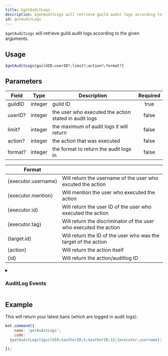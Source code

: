 ```yaml
---
title: $getAuditLogs
description: $getAuditLogs will retrieve guild audit logs according to the given arguments.
id: getAuditLogs
---
```


`$getAuditLogs` will retrieve guild audit logs according to the given arguments.

## Usage

```php
$getAuditLogs[guildID;userID?;limit?;action?;format?]
```

## Parameters

| Field    | Type            | Description                                                                                                                                                        | Required |
|----------|-----------------|--------------------------------------------------------------------------------------------------------------------------------------------------------------------|:--------:|
| guildID  | integer         | guild ID                                                                                                                                                           |  true    |
| userID?  | integer         | the user who executed the action stated in audit logs                                                                                                              |  false   |
| limit?   | integer         | the maximum of audit logs it will return                                                                                                                           |  false   |
| action?  | integer         | the action that was executed                                                                                                                                       |  false   |
| format?  | integer         | the format to return the audit logs in                                                                                                                             |  false   |

| Format              |                                                                   |
|---------------------|-------------------------------------------------------------------|
| {executor.username} | Will return the username of the user who excuted the action       |
| {executor.mention}  | Will mention the user who executed the action                     |
| {executor.id}       | Will return the user ID of the user who executed the action       |
| {executor.tag}      | Will return the discriminator of the user who executed the action |
| {target.id}         | Will return the ID of the user who was the target of the action   |
| {action}            | Will return the action itself                                     |
| {id}                | Will return the action/auditlog ID                                |

<details>
  <summary><h3> AuditLog Events </h3></summary>
 
| EVENT                                   | VALUE | DESCRIPTION                                               | OBJECT CHANGED               |
|-----------------------------------------| :---: |-----------------------------------------------------------| :--------------------------: |
| GuildUpdate                             | 1     | Server settings were updated                              | Guild                        |
| ChannelCreate                           | 10    | Channel was created                                       | Channel                      |
| ChannelUpdate                           | 11    | Channel settings were updated                             | Channel                      |
| ChannelDelete                           | 12    | Channel was deleted                                       | Channel                      |
| ChannelOverwriteCreate                  | 13    | Permission overwrite was added to a channel               | Channel Overwrite            |
| ChannelOverwriteUpdate                  | 14    | Permission overwrite was updated for a channel            | Channel Overwrite            |
| ChannelOverwriteDelete                  | 15    | Permission overwrite was deleted from a channel           | Channel Overwrite            |
| MemberKick                              | 20    | Member was removed from server                            |                              |
| MemberPrune                             | 21    | Members were pruned from server                           |                              |
| MemberBanAdd                            | 22    | Member was banned from server                             |                              |
| MemberBanRemove                         | 23    | Server ban was lifted for a member                        |                              |
| MemberUpdate                            | 24    | Member was updated in server                              | Member                       |
| MemberRoleUpdate                        | 25    | Member was added or removed from a role                   | Partial Role                 |
| MemberMove                              | 26    | Member was moved to a different voice channel             |                              |
| MemberDisconnect                        | 27    | Member was disconnected from a voice channel              |                              |
| BotAdd                                  | 28    | Bot user was added to server                              |                              |
| RoleCreate                              | 30    | Role was created                                          | Role                         |
| RoleUpdate                              | 31    | Role was edited                                           | Role                         |
| RoleDelete                              | 32    | Role was deleted                                          | Role                         |
| InviteCreate                            | 40    | Server invite was created                                 | Invite and Invite Metadata   |
| InviteUpdate                            | 41    | Server invite was updated                                 | Invite and Invite Metadata   |
| InviteDelete                            | 42    | Server invite was deleted                                 | Invite and Invite Metadata   |
| WebhookCreate                           | 50    | Webhook was created                                       | Webhook                      |
| WebhookUpdate                           | 51    | Webhook properties or channel were updated                | Webhook                      |
| WebhookDelete                           | 52    | Webhook was deleted                                       | Webhook                      |
| EmojiCreate                             | 60    | Emoji was created                                         | Emoji                        |
| EmojiUpdate                             | 61    | Emoji name was updated                                    | Emoji                        |
| EmojiDelete                             | 62    | Emoji was deleted                                         | Emoji                        |
| MessageDelete                           | 72    | Single message was deleted                                |                              |
| MessageBulkDelete                       | 73    | Multiple messages were deleted                            |                              |
| MessagePin                              | 74    | Message was pinned to a channel                           |                              |
| MessageUnPin                            | 75    | Message was unpinned from a channel                       |                              |
| IntegrationCreate                       | 80    | App was added to server                                   | Integration                  |
| IntegrationUpdate                       | 81    | App was updated (as an example, its scopes were updated)  | Integration                  |
| IntegrationDelete                       | 82    | App was removed from server                               | Integration                  |
| StageInstanceCreate                     | 83    | Stage instance was created (stage channel becomes live)   | Stage Instance               |
| StageInstanceUpdate                     | 84    | Stage instance details were updated                       | Stage Instance               |
| StageInstanceDelete                     | 85    | Stage instance was deleted (stage channel no longer live) | Stage Instance               |
| StickerCreate                           | 90    | Sticker was created                                       | Sticker                      |
| StickerUpdate                           | 91    | Sticker details were updated                              | Sticker                      |
| StickerDelete                           | 92    | Sticker was deleted                                       | Sticker                      |
| GuildScheduledEventCreate               | 100   | Event was created                                         | Guild Scheduled Event        |
| GuildScheduledEventUpdate               | 101   | Event was updated                                         | Guild Scheduled Event        |
| GuildScheduledEventDelete               | 102   | Event was cancelled                                       | Guild Scheduled Event        |
| ThreadCreate                            | 110   | Thread was created in a channel                           | Thread                       |
| ThreadUpdate                            | 111   | Thread was updated                                        | Thread                       |
| ThreadDelete                            | 112   | Thread was deleted                                        | Thread                       |
| ApplicationCommandPermissionUpdate      | 121   | Permissions were updated for a command                    | Command Permission           |
| AutoModerationRuleCreate                | 140   | Auto Moderation rule was created                          | Auto Moderation Rule         |
| AutoModerationRuleUpdate                | 141   | Auto Moderation rule was updated                          | Auto Moderation Rule         |
| AutoModerationRuleDelete                | 142   | Auto Moderation rule was deleted                          | Auto Moderation Rule         |
| AutoModerationBlockMessage              | 143   | Message was blocked by Auto Moderation                    |                              |
| AutoModerationFlagToChannel             | 144   | Message was flagged by Auto Moderation                    |                              |
| AutoModerationUserCommunicationDisabled | 145   | Member was timed out by Auto Moderation                   |                              |

</details>

## Example

This will return your latest bans (which are logged in audit logs):

```javascript
bot.command({
    name: 'getAuditLogs',
    code: `
  $getAuditLogs[$guildID;$authorID;5;$authorID;12;{executor.username}: {target.id} - {action}]
  `
});
```
